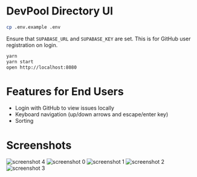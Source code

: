 # DevPool Directory UI

```sh
cp .env.example .env
```

Ensure that `SUPABASE_URL` and `SUPABASE_KEY` are set. This is for GitHub user registration on login.

```sh
yarn
yarn start
open http://localhost:8080
```

# Features for End Users

- Login with GitHub to view issues locally
- Keyboard navigation (up/down arrows and escape/enter key)
- Sorting

# Screenshots 

![screenshot 4](https://github.com/ubiquity/devpool-directory-ui/assets/4975670/77dc4263-3837-47de-9924-e82fb571e8cc)
![screenshot 0](https://github.com/ubiquity/devpool-directory-ui/assets/4975670/7cf35a52-ef1d-4b8a-a29e-06e2adab2862)
![screenshot 1](https://github.com/ubiquity/devpool-directory-ui/assets/4975670/6ad4d41e-3edd-46d7-a077-909c170cff81)
![screenshot 2](https://github.com/ubiquity/devpool-directory-ui/assets/4975670/b7861ce7-1f1f-49a9-b8e2-ebb20724ee67)
![screenshot 3](https://github.com/ubiquity/devpool-directory-ui/assets/4975670/60145f08-ab5c-48d7-8e23-de766c964b39)
